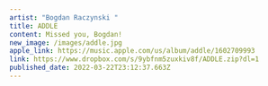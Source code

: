 ```yaml
---
artist: "Bogdan Raczynski "
title: ADDLE
content: Missed you, Bogdan!
new_image: /images/addle.jpg
apple_link: https://music.apple.com/us/album/addle/1602709993
link: https://www.dropbox.com/s/9ybfnm5zuxkiv8f/ADDLE.zip?dl=1
published_date: 2022-03-22T23:12:37.663Z
---
```

